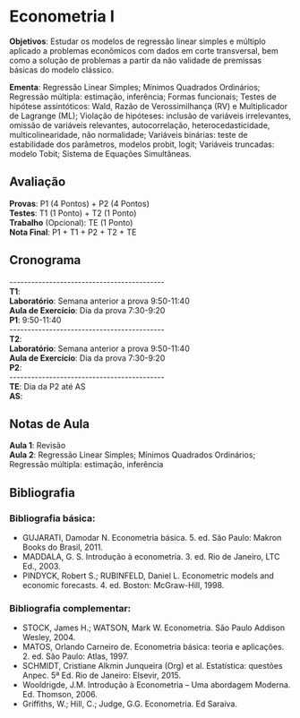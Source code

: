 # Econometria I

**Objetivos**: Estudar os modelos de regressão linear simples e múltiplo aplicado a problemas econômicos com dados em corte transversal, bem como a solução de problemas a partir da não validade de premissas básicas do modelo clássico.

**Ementa**: Regressão Linear Simples; Mínimos Quadrados Ordinários; Regressão múltipla: estimação, inferência; Formas funcionais; Testes de hipótese assintóticos: Wald, Razão de Verossimilhança (RV) e Multiplicador de Lagrange (ML); Violação de hipóteses: inclusão de variáveis irrelevantes, omissão de variáveis relevantes, autocorrelação, heterocedasticidade, multicolinearidade, não normalidade; Variáveis binárias: teste de estabilidade dos parâmetros, modelos probit, logit; Variáveis truncadas: modelo Tobit; Sistema de Equações Simultâneas.

## Avaliação

**Provas**: P1 (4 Pontos) + P2 (4 Pontos) <br>
**Testes**: T1 (1 Ponto) + T2 (1 Ponto)   <br>
**Trabalho** (Opcional): TE (1 Ponto)     <br>
**Nota Final**: P1 + T1 + P2 + T2 + TE    <br>

## Cronograma

------------------------------------------- <br>
**T1**: <br>
**Laboratório**: Semana anterior a prova 9:50-11:40 <br>
**Aula de Exercício**: Dia da prova 7:30-9:20 <br>
**P1**: 9:50-11:40 <br>
------------------------------------------- <br>
**T2**: <br>
**Laboratório**: Semana anterior a prova 9:50-11:40 <br>
**Aula de Exercício**: Dia da prova 7:30-9:20 <br>
**P2**: <br>
------------------------------------------- <br>
**TE**: Dia da P2 até AS <br>
**AS**: <br>

## Notas de Aula

**Aula 1**: Revisão <br>
**Aula 2**: Regressão Linear Simples; Mínimos Quadrados Ordinários; Regressão múltipla: estimação, inferência <br>

## Bibliografia

### Bibliografia básica:

- GUJARATI, Damodar N. Econometria básica. 5. ed. São Paulo: Makron Books do Brasil, 2011. <br>
- MADDALA, G. S. Introdução à econometria. 3. ed. Rio de Janeiro, LTC Ed., 2003. <br>
- PINDYCK, Robert S.; RUBINFELD, Daniel L. Econometric models and economic forecasts. 4. ed. Boston: McGraw-Hill, 1998. <br>

 ### Bibliografia complementar:

 - STOCK, James H.; WATSON, Mark W. Econometria. São Paulo Addison Wesley, 2004. <br>
 - MATOS, Orlando Carneiro de.  Econometria básica: teoria e aplicações. 2. ed. São Paulo: Atlas, 1997. <br>
 - SCHMIDT, Cristiane Alkmin Junqueira (Org) et al. Estatística: questões Anpec. 5ª Ed. Rio de Janeiro: Elsevir, 2015. <br>
 - Wooldrigde, J.M. Introdução à Econometria – Uma abordagem Moderna. Ed. Thomson, 2006. <br>
 - Griffiths, W.; Hill, C.; Judge, G.G. Econometria. Ed Saraiva.
